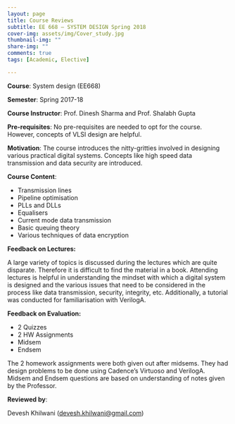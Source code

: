 ```yaml
---
layout: page
title: Course Reviews
subtitle: EE 668 – SYSTEM DESIGN Spring 2018
cover-img: assets/img/Cover_study.jpg
thumbnail-img: ""
share-img: ""
comments: true
tags: [Academic, Elective]

---
```


**Course**: System design (EE668)

**Semester**: Spring 2017-18

**Course Instructor**: Prof. Dinesh Sharma and Prof. Shalabh Gupta

**Pre-requisites**: No pre-requisites are needed to opt for the course. However, concepts of VLSI design are helpful.

**Motivation**: The course introduces the nitty-gritties involved in designing various practical digital systems. Concepts like high speed data transmission and data security are introduced.

 

**Course Content**:

- Transmission lines
- Pipeline optimisation
- PLLs and DLLs
- Equalisers
- Current mode data transmission
- Basic queuing theory
- Various techniques of data encryption

**Feedback on Lectures:**

A large variety of topics is discussed during the lectures which are quite disparate. Therefore it is difficult to find the material in a book. Attending lectures is helpful in understanding the mindset with which a digital system is designed and the various issues that need to be considered in the process like data transmission, security, integrity, etc. Additionally, a tutorial was conducted for familiarisation with VerilogA.

**Feedback on Evaluation:**

- 2 Quizzes
- 2 HW Assignments
- Midsem
- Endsem

The 2 homework assignments were both given out after midsems. They had design problems to be done using Cadence’s Virtuoso and VerilogA. Midsem and Endsem questions are based on understanding of notes given by the Professor.

**Reviewed by**:

Devesh Khilwani (devesh.khilwani@gmail.com)